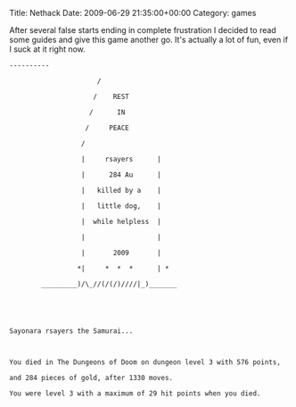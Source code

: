 Title: Nethack
Date: 2009-06-29 21:35:00+00:00
Category: games

After several false starts ending in complete frustration I decided to read
some guides and give this game another go. It's actually a lot of fun, even if
I suck at it right now.

  
  
  

  

    
    ----------  
      
                          /            
      
                         /    REST      
      
                        /      IN        
      
                       /     PEACE        
      
                      /                    
      
                      |     rsayers      |  
      
                      |      284 Au      |  
      
                      |   killed by a    |  
      
                      |   little dog,    |  
      
                      |  while helpless  |  
      
                      |                  |  
      
                      |       2009       |  
      
                     *|     *  *  *      | *  
      
            _________)/\_//(/(/)////|_)_______  
      
      
      
      
      
    Sayonara rsayers the Samurai...  
      
      
      
    You died in The Dungeons of Doom on dungeon level 3 with 576 points,  
      
    and 284 pieces of gold, after 1330 moves.  
      
    You were level 3 with a maximum of 29 hit points when you died.

  

